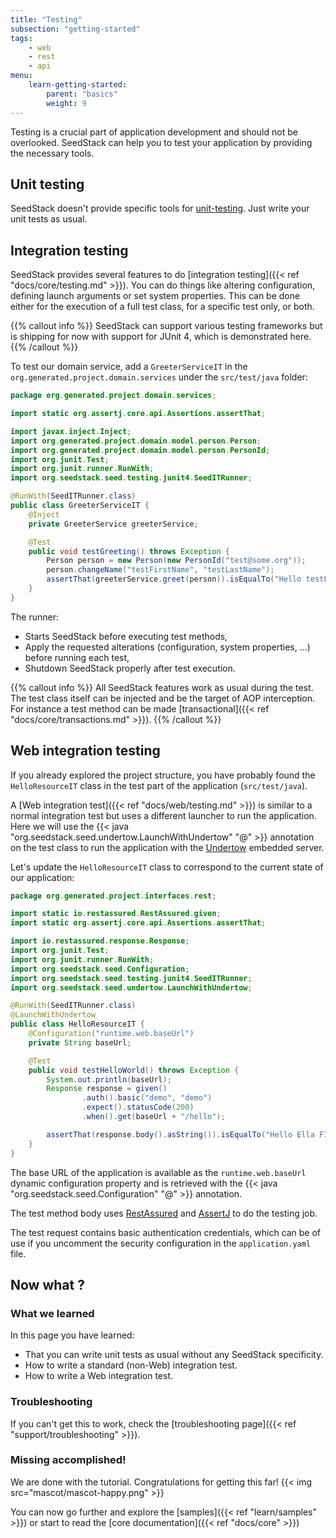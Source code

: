 ```yaml
---
title: "Testing"
subsection: "getting-started"    
tags:
    - web
    - rest
    - api
menu:
    learn-getting-started:
        parent: "basics"
        weight: 9
---
```


Testing is a crucial part of application development and should not be overlooked. SeedStack can help you to test
your application by providing the necessary tools.

## Unit testing

SeedStack doesn't provide specific tools for [unit-testing](https://en.wikipedia.org/wiki/Unit_testing).
Just write your unit tests as usual.

## Integration testing

SeedStack provides several features to do [integration testing]({{< ref "docs/core/testing.md" >}}). You can do things like 
altering configuration, defining launch arguments or set system properties. This can be done either for the execution of 
a full test class, for a specific test only, or both.

{{% callout info %}}
SeedStack can support various testing frameworks but is shipping for now with support for JUnit 4, which is demonstrated
here. 
{{% /callout %}}

To test our domain service, add a `GreeterServiceIT` in the `org.generated.project.domain.services` under the 
`src/test/java` folder:

```java
package org.generated.project.domain.services;

import static org.assertj.core.api.Assertions.assertThat;

import javax.inject.Inject;
import org.generated.project.domain.model.person.Person;
import org.generated.project.domain.model.person.PersonId;
import org.junit.Test;
import org.junit.runner.RunWith;
import org.seedstack.seed.testing.junit4.SeedITRunner;

@RunWith(SeedITRunner.class)
public class GreeterServiceIT {
    @Inject
    private GreeterService greeterService;

    @Test
    public void testGreeting() throws Exception {
        Person person = new Person(new PersonId("test@some.org"));
        person.changeName("testFirstName", "testLastName");
        assertThat(greeterService.greet(person)).isEqualTo("Hello testFirstName testLastName!");
    }
}
```

The runner:

* Starts SeedStack before executing test methods, 
* Apply the requested alterations (configuration, system properties, ...) before running each test,
* Shutdown SeedStack properly after test execution. 

{{% callout info %}}
All SeedStack features work as usual during the test. The test class itself can be injected and be the target of AOP
interception. For instance a test method can be made [transactional]({{< ref "docs/core/transactions.md" >}}).
{{% /callout %}}


## Web integration testing

If you already explored the project structure, you have probably found the `HelloResourceIT` class in the test
part of the application (`src/test/java`).

A [Web integration test]({{< ref "docs/web/testing.md" >}}) is similar to a normal integration test but uses a different
launcher to run the application. Here we will use the {{< java "org.seedstack.seed.undertow.LaunchWithUndertow" "@" >}} 
annotation on the test class to run the application with the [Undertow](http://undertow.io) embedded server.

Let's update the `HelloResourceIT` class to correspond to the current state of our application:

```java
package org.generated.project.interfaces.rest;

import static io.restassured.RestAssured.given;
import static org.assertj.core.api.Assertions.assertThat;

import io.restassured.response.Response;
import org.junit.Test;
import org.junit.runner.RunWith;
import org.seedstack.seed.Configuration;
import org.seedstack.seed.testing.junit4.SeedITRunner;
import org.seedstack.seed.undertow.LaunchWithUndertow;

@RunWith(SeedITRunner.class)
@LaunchWithUndertow
public class HelloResourceIT {
    @Configuration("runtime.web.baseUrl")
    private String baseUrl;

    @Test
    public void testHelloWorld() throws Exception {
        System.out.println(baseUrl);
        Response response = given()
                .auth().basic("demo", "demo")
                .expect().statusCode(200)
                .when().get(baseUrl + "/hello");

        assertThat(response.body().asString()).isEqualTo("Hello Ella FITZGERALD!");
    }
}
```

The base URL of the application is available as the `runtime.web.baseUrl` dynamic configuration property and is retrieved with 
the {{< java "org.seedstack.seed.Configuration" "@" >}} annotation.

The test method body uses [RestAssured](http://rest-assured.io/) and [AssertJ](http://joel-costigliola.github.io/assertj/)
to do the testing job.

The test request contains basic authentication credentials, which can be of use if you uncomment the security configuration
in the `application.yaml` file.

## Now what ?

### What we learned

In this page you have learned:

* That you can write unit tests as usual without any SeedStack specificity.
* How to write a standard (non-Web) integration test.
* How to write a Web integration test.

### Troubleshooting

If you can't get this to work, check the [troubleshooting page]({{< ref "support/troubleshooting" >}}).

### Missing accomplished!

We are done with the tutorial. Congratulations for getting this far!
{{< img src="mascot/mascot-happy.png" >}}

You can now go further and explore the [samples]({{< ref "learn/samples" >}}) or start to 
read the [core documentation]({{< ref "docs/core" >}})

